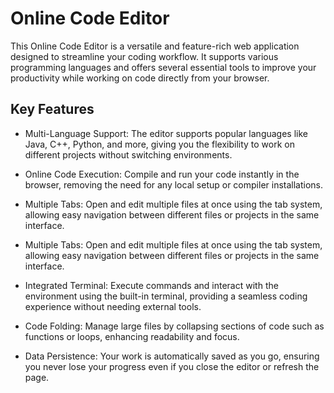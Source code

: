 
# Online Code Editor


This Online Code Editor is a versatile and feature-rich web application designed to streamline your coding workflow. It supports various programming languages and offers several essential tools to improve your productivity while working on code directly from your browser.


## Key Features


- Multi-Language Support: The editor supports popular languages like Java, C++, Python, and more, giving you the flexibility to work on different projects without switching environments.


- Online Code Execution: Compile and run your code instantly in the browser, removing the need for any local setup or compiler installations.


- Multiple Tabs: Open and edit multiple files at once using the tab system, allowing easy navigation between different files or projects in the same interface.

- Multiple Tabs: Open and edit multiple files at once using the tab system, allowing easy navigation between different files or projects in the same interface.

- Integrated Terminal: Execute commands and interact with the environment using the built-in terminal, providing a seamless coding experience without needing external tools.

- Code Folding: Manage large files by collapsing sections of code such as functions or loops, enhancing readability and focus.

- Data Persistence: Your work is automatically saved as you go, ensuring you never lose your progress even if you close the editor or refresh the page.



